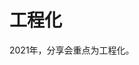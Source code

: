 <!--
 * @Author: 明华
 * @Date: 2021-01-04 11:17:23
 * @LastEditors: 明华
 * @LastEditTime: 2021-01-29 15:08:07
 * @Description:
 * @FilePath: /frontend-training/engineering/readme.md
-->

# 工程化

2021年，分享会重点为工程化。
